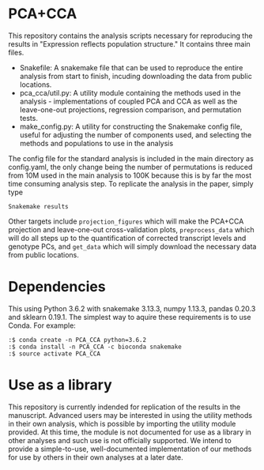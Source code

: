 PCA+CCA
=======

This repository contains the analysis scripts necessary for reproducing the results in "Expression
 reflects population structure." It contains three main files.

- Snakefile: A snakemake file that can be used to reproduce the entire analysis from start to
 finish, incuding downloading the data from public locations.
- pca_cca/util.py: A utility module containing the methods used in the analysis - implementations
 of coupled PCA and CCA as well as the leave-one-out projections, regression comparison, and
 permutation tests.
- make_config.py: A utility for constructing the Snakemake config file, useful for adjusting
 the number of components used, and selecting the methods and populations to use in the analysis

The config file for the standard analysis is included in the main directory as config.yaml,
 the only change being the number of permutations is reduced from 10M used in the main analysis
 to 100K because this is by far the most time consuming analysis step. To replicate the analysis
in the paper, simply type

`Snakemake results`

Other targets include `projection_figures` which will make the PCA+CCA projection and
leave-one-out cross-validation plots, `preprocess_data` which will do all steps up
to the quantification of corrected transcript levels and genotype PCs, and `get_data` which
will simply download the necessary data from public locations.

# Dependencies

This using Python 3.6.2 with snakemake 3.13.3, numpy 1.13.3, pandas 0.20.3  and sklearn 0.19.1.
The simplest way to aquire these requirements is to use Conda. For example:

```
:$ conda create -n PCA_CCA python=3.6.2
:$ conda install -n PCA_CCA -c bioconda snakemake
:$ source activate PCA_CCA
```

# Use as a library

This repository is currently indended for replication of the results in the manuscript. Advanced
users may be interested in using the utility methods in their own analysis, which is possible
by importing the utility module provided. At this time, the module is not documented for use
as a library in other analyses and such use is not officially supported. We intend to provide
a simple-to-use, well-documented implementation of our methods for use by others in their own
analyses at a later date.